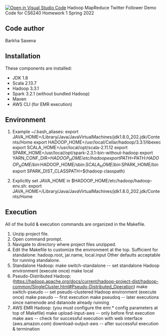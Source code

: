 [![Open in Visual Studio Code](https://classroom.github.com/assets/open-in-vscode-f059dc9a6f8d3a56e377f745f24479a46679e63a5d9fe6f495e02850cd0d8118.svg)](https://classroom.github.com/online_ide?assignment_repo_id=6906921&assignment_repo_type=AssignmentRepo)
Hadoop MapReduce Twitter Follower Demo
Code for CS6240 Homework 1
Spring 2022

Code author
-----------
Barkha Saxena

Installation
------------
These components are installed:
- JDK 1.8
- Scala 2.13.7
- Hadoop 3.3.1
- Spark 3.2.1 (without bundled Hadoop)
- Maven
- AWS CLI (for EMR execution)

Environment
-----------
1) Example ~/.bash_aliases:
export JAVA_HOME=/Library/Java/JavaVirtualMachines/jdk1.8.0_202.jdk/Contents/Home
export HADOOP_HOME=/usr/local/Cellar/hadoop/3.3.1/libexec
export SCALA_HOME=/usr/local/opt/scala-2.11.12
export SPARK_HOME=/usr/local/opt/spark-2.3.1-bin-without-hadoop
export YARN_CONF_DIR=$HADOOP_HOME/etc/hadoop
export PATH=$PATH:$HADOOP_HOME/bin:$HADOOP_HOME/sbin:$SCALA_HOME/bin:$SPARK_HOME/bin
export SPARK_DIST_CLASSPATH=$(hadoop classpath)

2) Explicitly set JAVA_HOME in $HADOOP_HOME/etc/hadoop/hadoop-env.sh:
export JAVA_HOME=/Library/Java/JavaVirtualMachines/jdk1.8.0_202.jdk/Contents/Home

Execution
---------
All of the build & execution commands are organized in the Makefile.
1) Unzip project file.
2) Open command prompt.
3) Navigate to directory where project files unzipped.
4) Edit the Makefile to customize the environment at the top.
	Sufficient for standalone: hadoop.root, jar.name, local.input
	Other defaults acceptable for running standalone.
5) Standalone Hadoop:
	make switch-standalone		-- set standalone Hadoop environment (execute once)
	make local
6) Pseudo-Distributed Hadoop: (https://hadoop.apache.org/docs/current/hadoop-project-dist/hadoop-common/SingleCluster.html#Pseudo-Distributed_Operation)
	make switch-pseudo			-- set pseudo-clustered Hadoop environment (execute once)
	make pseudo					-- first execution
	make pseudoq				-- later executions since namenode and datanode already running 
7) AWS EMR Hadoop: (you must configure the emr.* config parameters at top of Makefile)
	make upload-input-aws		-- only before first execution
	make aws					-- check for successful execution with web interface (aws.amazon.com)
	download-output-aws			-- after successful execution & termination
